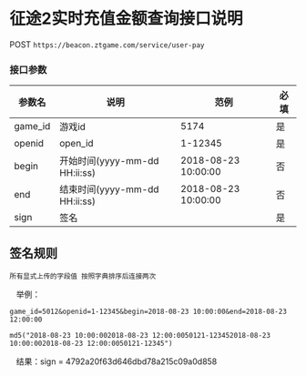征途2实时充值金额查询接口说明
=========================

POST `https://beacon.ztgame.com/service/user-pay`
 
### 接口参数
 
| 参数名 | 说明 | 范例 | 必填 |
|------|------|------|------|
| game_id | 游戏id | 5174 | 是 |
| openid | open_id | 1-12345 | 是 |
| begin | 开始时间(yyyy-mm-dd HH:ii:ss) | 2018-08-23 10:00:00 | 否
| end | 结束时间(yyyy-mm-dd HH:ii:ss) | 2018-08-23 10:00:00 | 否
| sign | 签名 |  | 是 |


## 签名规则

    所有显式上传的字段值 按照字典排序后连接两次
    
    举例：
    
```    
game_id=5012&openid=1-12345&begin=2018-08-23 10:00:00&end=2018-08-23 12:00:00
```    
    md5("2018-08-23 10:00:002018-08-23 12:00:0050121-123452018-08-23 10:00:002018-08-23 12:00:0050121-12345")
    
    结果：sign = 4792a20f63d646dbd78a215c09a0d858

